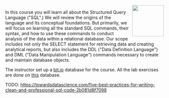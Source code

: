 <img src="/img/The_Structured_Query_Language_logo.avif" width="100" height="100" align="right">

In this course you will learn all about the Structured Query Language ("SQL".)   We will review the origins of the language and its conceptual foundations.   But primarily, we will focus on learning all the standard SQL commands, their syntax, and how to use these commands to conduct analysis of the data within a relational database.  Our scope includes not only the SELECT statement for retrieving data and creating analytical reports, but also includes the DDL ("Data Definition Language") and DML ("Data Manipulation Language") commands necessary to create and maintain database objects.

The instructor set up a [bit.io](https://bit.io/) database for the course. All the lab exercises are done on [this](https://bit.io/alanparadise/nw) database.

TODO: https://towardsdatascience.com/five-best-practices-for-writing-clean-and-professional-sql-code-2b081d8f7098
